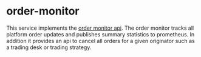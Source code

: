 # order-monitor

This service implements the [order monitor api](https://github.com/ettec/open-trading-platform/blob/master/protobuf/services/ordermonitor.proto).  The order monitor tracks all platform order updates and publishes summary statistics to prometheus.  In addition it provides an api to cancel all orders for a given originator such as a trading desk or trading strategy.  

